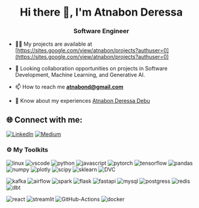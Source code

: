 <h1 align="center">Hi there 👋, I'm Atnabon Deressa</h1>
<h3 align="center">Software Engineer</h3>

- 👨‍💻 My projects are available at [https://sites.google.com/view/atnabon/projects?authuser=0](https://sites.google.com/view/atnabon/projects?authuser=0)
  
- 👯 Looking collaboration opportunities on projects in Software Development, Machine Learning, and Generative AI.

- 📫 How to reach me **atnabond@gmail.com**

- 📄 Know about my experiences [Atnabon Deressa Debu](https://drive.google.com/file/d/1tKmq1t9E_HnVGWkTrHk1jOcmbXr2NyIf/view?usp=sharing)
## 🌐 Connect with me:
[![LinkedIn](https://img.shields.io/badge/LinkedIn-%230077B5.svg?logo=linkedin&logoColor=white)](https://www.linkedin.com/in/atnabon-deressa/) [![Medium](https://img.shields.io/badge/Medium-12100E?logo=medium&logoColor=white)](https://medium.com/@atnabond) 

### ⚙️ My Toolkits

![linux][linux-icon] ![vscode][vscode-icon] ![python][python-icon] ![javascript][javascript-icon]
![pytorch][pytorch-icon] ![tensorflow][tensorflow-icon] ![pandas][pandas-icon] ![numpy][numpy-icon] ![plotly][plotly-icon] ![scipy][scipy-icon] ![sklearn][sklearn-icon] ![DVC][dvc-icon]

![kafka][kafka-icon] ![airflow][airflow-icon] ![spark][spark-icon]
![flask][flask-icon] ![fastapi][fast-api-icon] 
![mysql][mysql-icon] ![postgress][postgress-icon] ![redis][redis-icon] ![dbt][dbt-icon]

![react][react-icon] ![streamlit][streamlit-icon]
![GitHub-Actions][github-action-icon] ![docker][docker-icon]





[linux-icon]: https://img.shields.io/badge/Linux-FCC624?style=flat&logo=linux&logoColor=black
[vscode-icon]: https://img.shields.io/badge/-Visual%20Studio%20Code-23A9F2?style=flat&logo=Visual%20Studio%20Code&logoColor=white
[github-action-icon]: https://img.shields.io/badge/github%20actions-%232671E5.svg?style=flat&logo=githubactions&logoColor=white

[mysql-icon]: https://img.shields.io/badge/mysql-%2300f.svg?style=flat&logo=mysql&logoColor=white
[postgress-icon]: https://img.shields.io/badge/postgres-%23316192.svg?style=flat&logo=postgresql&logoColor=white
[redis-icon]: https://img.shields.io/badge/redis-%23DD0031.svg?style=flat&logo=redis&logoColor=white

[kafka-icon]: https://img.shields.io/badge/Apache%20Kafka-000?style=flat&logo=apachekafka
[fast-api-icon]: https://img.shields.io/badge/FastAPI-005571?style=flat&logo=fastapi
[flask-icon]: https://img.shields.io/badge/flask-%23000.svg?style=flat&logo=flask&logoColor=white
[react-icon]: https://img.shields.io/badge/react-%2320232a.svg?style=flat&logo=react&logoColor=%2361DAFB
[streamlit-icon]: https://img.shields.io/badge/-Streamlit-05122A?style=flat&logo=Streamlit;
[python-icon]: https://img.shields.io/badge/Python-14354C?style=flat&logo=python&logoColor=white

[javascript-icon]: https://img.shields.io/badge/javascript-%23323330.svg?style=flat&logo=javascript&logoColor=%23F7DF1E

[plotly-icon]: https://img.shields.io/badge/Plotly-%233F4F75.svg?style=flat&logo=plotly&logoColor=white
[pytorch-icon]: https://img.shields.io/badge/PyTorch-%23EE4C2C.svg?style=flat&logo=PyTorch&logoColor=white
[tensorflow-icon]: https://img.shields.io/badge/TensorFlow-%23FF6F00.svg?style=flat&logo=TensorFlow&logoColor=white
[numpy-icon]: https://img.shields.io/badge/numpy-%23013243.svg?style=flat&logo=numpy&logoColor=white
[pandas-icon]: https://img.shields.io/badge/pandas-%23150458.svg?style=flat&logo=pandas&logoColor=white
[sklearn-icon]: https://img.shields.io/badge/scikit--learn-%23F7931E.svg?style=flat&logo=scikit-learn&logoColor=white
[scipy-icon]: https://img.shields.io/badge/SciPy-%230C55A5.svg?style=flat&logo=scipy&logoColor=%white
[dvc-icon]: https://img.shields.io/badge/-DVC-05122A?style=flat&logo=DVC
[dbt-icon]: https://img.shields.io/badge/dbt-FF694B?style=flat&logo=dbt&logoColor=white
[docker-icon]: https://img.shields.io/badge/docker-%230db7ed.svg?style=flat&logo=docker&logoColor=white
[arduino-icon]: https://img.shields.io/badge/-Arduino-00979D?style=flat&logo=Arduino&logoColor=white
[raspberry-pi-icon]: https://img.shields.io/badge/-RaspberryPi-C51A4A?style=flat&logo=Raspberry-Pi
[airflow-icon]: https://img.shields.io/badge/Apache%20Airflow-017CEE?style=flat&logo=Apache%20Airflow&logoColor=white
[spark-icon]: https://img.shields.io/badge/Apache_Spark-FFFFFF?style=flat&logo=apachespark&logoColor=#E35A16

